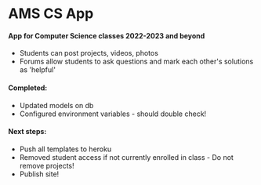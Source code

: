 # AMS CS App
#### App for Computer Science classes 2022-2023 and beyond
- Students can post projects, videos, photos
- Forums allow students to ask questions and mark each other's solutions as 'helpful'

#### Completed:
- Updated models on db
- Configured environment variables - should double check!

#### Next steps:
- Push all templates to heroku
- Removed student access if not currently enrolled in class - Do not remove projects!
- Publish site!